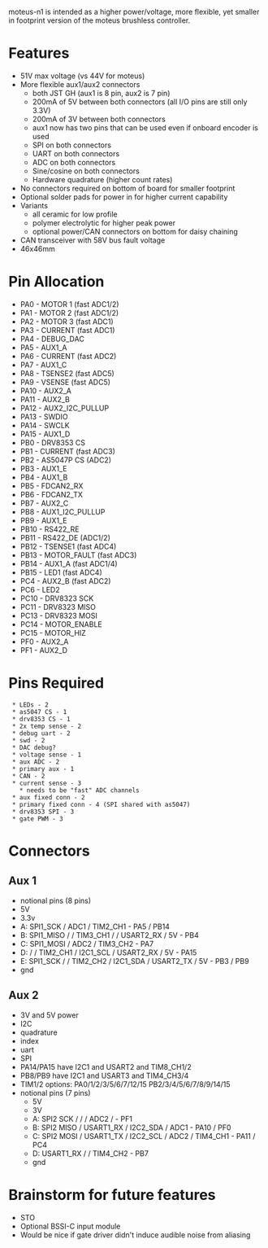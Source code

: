 moteus-n1 is intended as a higher power/voltage, more flexible, yet
smaller in footprint version of the moteus brushless controller.

# Features #

 * 51V max voltage (vs 44V for moteus)
 * More flexible aux1/aux2 connectors
   * both JST GH (aux1 is 8 pin, aux2 is 7 pin)
   * 200mA of 5V between both connectors (all I/O pins are still only 3.3V)
   * 200mA of 3V between both connectors
   * aux1 now has two pins that can be used even if onboard encoder is used
   * SPI on both connectors
   * UART on both connectors
   * ADC on both connectors
   * Sine/cosine on both connectors
   * Hardware quadrature (higher count rates)
 * No connectors required on bottom of board for smaller footprint
 * Optional solder pads for power in for higher current capability
 * Variants
   * all ceramic for low profile
   * polymer electrolytic for higher peak power
   * optional power/CAN connectors on bottom for daisy chaining
 * CAN transceiver with 58V bus fault voltage
 * 46x46mm


# Pin Allocation #

 * PA0  - MOTOR 1       (fast ADC1/2)
 * PA1  - MOTOR 2       (fast ADC1/2)
 * PA2  - MOTOR 3       (fast ADC1)
 * PA3  - CURRENT       (fast ADC1)
 * PA4  - DEBUG_DAC
 * PA5  - AUX1_A
 * PA6  - CURRENT       (fast ADC2)
 * PA7  - AUX1_C
 * PA8  - TSENSE2       (fast ADC5)
 * PA9  - VSENSE        (fast ADC5)
 * PA10 - AUX2_A
 * PA11 - AUX2_B
 * PA12 - AUX2_I2C_PULLUP
 * PA13 - SWDIO
 * PA14 - SWCLK
 * PA15 - AUX1_D
 * PB0  - DRV8353 CS
 * PB1  - CURRENT        (fast ADC3)
 * PB2  - AS5047P CS     (ADC2)
 * PB3  - AUX1_E
 * PB4  - AUX1_B
 * PB5  - FDCAN2_RX
 * PB6  - FDCAN2_TX
 * PB7  - AUX2_C
 * PB8  - AUX1_I2C_PULLUP
 * PB9  - AUX1_E
 * PB10 - RS422_RE
 * PB11 - RS422_DE      (ADC1/2)
 * PB12 - TSENSE1      (fast ADC4)
 * PB13 - MOTOR_FAULT  (fast ADC3)
 * PB14 - AUX1_A       (fast ADC1/4)
 * PB15 - LED1         (fast ADC4)
 * PC4  - AUX2_B       (fast ADC2)
 * PC6  - LED2
 * PC10 - DRV8323 SCK
 * PC11 - DRV8323 MISO
 * PC13 - DRV8323 MOSI
 * PC14 - MOTOR_ENABLE
 * PC15 - MOTOR_HIZ
 * PF0 - AUX2_A
 * PF1 - AUX2_D

# Pins Required #

     * LEDs - 2
     * as5047 CS - 1
     * drv8353 CS - 1
     * 2x temp sense - 2
     * debug uart - 2
     * swd - 2
     * DAC debug?
     * voltage sense - 1
     * aux ADC - 2
     * primary aux - 1
     * CAN - 2
     * current sense - 3
       * needs to be "fast" ADC channels
     * aux fixed conn - 2
     * primary fixed conn - 4 (SPI shared with as5047)
     * drv8353 SPI - 3
     * gate PWM - 3

# Connectors #

## Aux 1 ##

 * notional pins (8  pins)
  * 5V
  * 3.3v
  * A: SPI1_SCK  / ADC1 / TIM2_CH1                             - PA5 / PB14
  * B: SPI1_MISO /      / TIM3_CH1 /          / USART2_RX / 5V - PB4
  * C: SPI1_MOSI / ADC2 / TIM3_CH2                             - PA7
  * D:           /      / TIM2_CH1 / I2C1_SCL / USART2_RX / 5V - PA15
  * E: SPI1_SCK  /      / TIM2_CH2 / I2C1_SDA / USART2_TX / 5V - PB3 / PB9
  * gnd

## Aux 2 ##

 * 3V and 5V power
 * I2C
 * quadrature
 * index
 * uart
 * SPI
 * PA14/PA15 have I2C1 and USART2 and TIM8_CH1/2
 * PB8/PB9 have I2C1 and USART3 and TIM4_CH3/4
 * TIM1/2 options: PA0/1/2/3/5/6/7/12/15
                   PB2/3/4/5/6/7/8/9/14/15
 * notional pins (7 pins)
   * 5V
   * 3V
   * A: SPI2 SCK  /           /          / ADC2 /           - PF1
   * B: SPI2 MISO / USART1_RX / I2C2_SDA / ADC1             - PA10 / PF0
   * C: SPI2 MOSI / USART1_TX / I2C2_SCL / ADC2 / TIM4_CH1  - PA11 / PC4
   * D:             USART1_RX /                 / TIM4_CH2  - PB7
   * gnd

# Brainstorm for future features #

 * STO
 * Optional BSSI-C input module
 * Would be nice if gate driver didn't induce audible noise from aliasing
